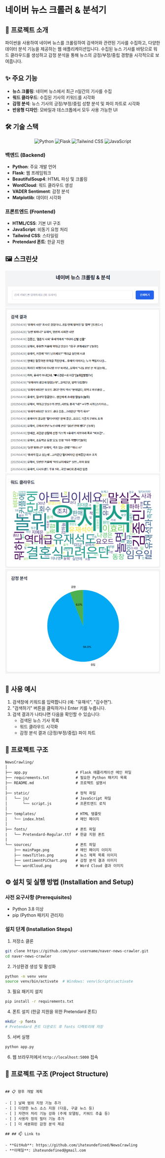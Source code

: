 # 네이버 뉴스 크롤러 & 분석기

## 📝 프로젝트 소개

파이썬을 사용하여 네이버 뉴스를 크롤링하여 검색어와 관련된 기사를 수집하고, 다양한 데이터 분석 기능을 제공하는 웹 애플리케이션입니다. 수집된 뉴스 기사를 바탕으로 워드 클라우드를 생성하고 감정 분석을 통해 뉴스의 긍정/부정/중립 경향을 시각적으로 보여줍니다.

## ✨ 주요 기능

- **뉴스 크롤링**: 네이버 뉴스에서 최근 n일간의 기사를 수집
- **워드 클라우드**: 수집된 기사의 키워드를 시각화
- **감정 분석**: 뉴스 기사의 긍정/부정/중립 성향 분석 및 파이 차트로 시각화
- **반응형 디자인**: 모바일과 데스크톱에서 모두 사용 가능한 UI

## 🛠️ 기술 스택

<div align="center">
  <img src="https://img.shields.io/badge/Python-3776AB?style=for-the-badge&logo=python&logoColor=white" alt="Python">
  <img src="https://img.shields.io/badge/Flask-000000?style=for-the-badge&logo=flask&logoColor=white" alt="Flask">
  <img src="https://img.shields.io/badge/Tailwind_CSS-38B2AC?style=for-the-badge&logo=tailwind-css&logoColor=white" alt="Tailwind CSS">
  <img src="https://img.shields.io/badge/JavaScript-F7DF1E?style=for-the-badge&logo=javascript&logoColor=black" alt="JavaScript">
</div>

### 백엔드 (Backend)
- **Python**: 주요 개발 언어
- **Flask**: 웹 프레임워크
- **BeautifulSoup4**: HTML 파싱 및 크롤링
- **WordCloud**: 워드 클라우드 생성
- **VADER Sentiment**: 감정 분석
- **Matplotlib**: 데이터 시각화

### 프론트엔드 (Frontend)
- **HTML/CSS**: 기본 UI 구조
- **JavaScript**: 비동기 요청 처리
- **Tailwind CSS**: 스타일링
- **Pretendard 폰트**: 한글 지원

## 🖼️ 스크린샷

![App Screenshot](sources/mainPage.png)
![News Titles](sources/newsTitles.png)
![Word Cloud](sources/wordCloud.png)
![Sentiment Analysis](sources/sentimentPiChart.png)

## 🌟 사용 예시

1. 검색창에 키워드를 입력합니다 (예: "유재석", "김수현").
2. "검색하기" 버튼을 클릭하거나 Enter 키를 누릅니다.
3. 검색 결과가 나타나면 다음을 확인할 수 있습니다:
   - 검색된 뉴스 기사 목록
   - 워드 클라우드 시각화
   - 감정 분석 결과 (긍정/부정/중립) 파이 차트

## 📄 프로젝트 구조

```
NewsCrawling/
│
├── app.py                      # Flask 애플리케이션 메인 파일
├── requirements.txt            # 필요한 Python 패키지 목록
├── README.md                   # 프로젝트 설명서
│
├── static/                     # 정적 파일
│   └── js/                     # JavaScript 파일
│       └── script.js           # 프론트엔드 로직
│
├── templates/                  # HTML 템플릿
│   └── index.html              # 메인 페이지
│
├── fonts/                      # 폰트 파일
|   └── Pretendard-Regular.ttf  # 한글 지원 폰트
|
└── sources/                    # 폰트 파일
    ├── mainPage.png            # 메인 페이지 이미지
    ├── newsTitles.png          # 뉴스 제목 목록 이미지
    ├── sentimentPiChart.png    # 감정 분석 결과 이미지
    └── wordCloud.png           # Word Cloud 결과 이미지
```

## ⚙️ 설치 및 실행 방법 (Installation and Setup)

### 사전 요구사항 (Prerequisites)
- Python 3.8 이상
- pip (Python 패키지 관리자)

### 설치 단계 (Installation Steps)

1. 저장소 클론
```bash
git clone https://github.com/your-username/naver-news-crawler.git
cd naver-news-crawler
```

2. 가상환경 생성 및 활성화
```bash
python -m venv venv
source venv/bin/activate  # Windows: venv\Scripts\activate
```

3. 필요 패키지 설치
```bash
pip install -r requirements.txt
```

4. 폰트 설치 (한글 지원을 위한 Pretendard 폰트)
```bash
mkdir -p fonts
# Pretendard 폰트 다운로드 후 fonts 디렉토리에 저장
```

5. 서버 실행
```bash
python app.py
```

6. 웹 브라우저에서 `http://localhost:5000` 접속

## 📄 프로젝트 구조 (Project Structure)

```

## 📋 향후 개발 계획

- [ ] 날짜 범위 지정 기능 추가
- [ ] 다양한 뉴스 소스 지원 (다음, 구글 뉴스 등)
- [ ] 자연어 처리 기능 강화 (주제 모델링, 키워드 추출 등)
- [ ] 사용자 정의 필터 기능 추가
- [ ] 더 세분화된 감정 분석 제공

## ## 📫 Link to

- **GitHub**: https://github.com/ihateundefined/NewsCrawling
- **이메일**: ihateundefined@gmail.com
